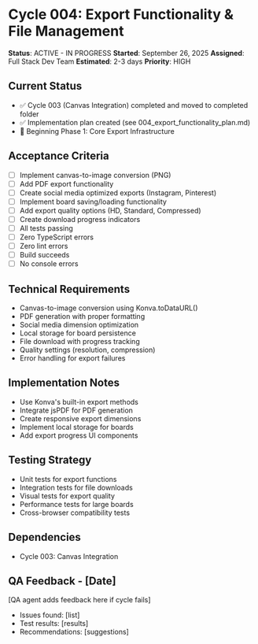 # Cycle 004: Export Functionality & File Management
**Status**: ACTIVE - IN PROGRESS
**Started**: September 26, 2025
**Assigned**: Full Stack Dev Team
**Estimated**: 2-3 days
**Priority**: HIGH

## Current Status
- ✅ Cycle 003 (Canvas Integration) completed and moved to completed folder
- ✅ Implementation plan created (see 004_export_functionality_plan.md)
- 🔄 Beginning Phase 1: Core Export Infrastructure

## Acceptance Criteria
- [ ] Implement canvas-to-image conversion (PNG)
- [ ] Add PDF export functionality
- [ ] Create social media optimized exports (Instagram, Pinterest)
- [ ] Implement board saving/loading functionality
- [ ] Add export quality options (HD, Standard, Compressed)
- [ ] Create download progress indicators
- [ ] All tests passing
- [ ] Zero TypeScript errors
- [ ] Zero lint errors
- [ ] Build succeeds
- [ ] No console errors

## Technical Requirements
- Canvas-to-image conversion using Konva.toDataURL()
- PDF generation with proper formatting
- Social media dimension optimization
- Local storage for board persistence
- File download with progress tracking
- Quality settings (resolution, compression)
- Error handling for export failures

## Implementation Notes
- Use Konva's built-in export methods
- Integrate jsPDF for PDF generation
- Create responsive export dimensions
- Implement local storage for boards
- Add export progress UI components

## Testing Strategy
- Unit tests for export functions
- Integration tests for file downloads
- Visual tests for export quality
- Performance tests for large boards
- Cross-browser compatibility tests

## Dependencies
- Cycle 003: Canvas Integration

## QA Feedback - [Date]
[QA agent adds feedback here if cycle fails]
- Issues found: [list]
- Test results: [results]
- Recommendations: [suggestions]

